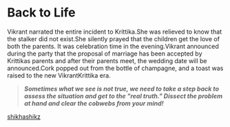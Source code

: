 # Back to Life

Vikrant narrated the entire incident to Krittika.She was relieved to know that the stalker did not exist.She silently prayed that the children get the love of both the parents.
It was celebration time in the evening.Vikrant announced during the party that the proposal of marriage has been accepted by Krittikas parents and after their parents meet, the wedding date will be announced.Cork popped out from the bottle of champagne, and a toast was raised to the new VikrantKrittika era.



> ***Sometimes what we see is not true, we need to take a step back to assess the situation and get to the "real truth." Dissect the problem at hand and clear the cobwebs from your mind!***


[shikhashikz](www.shikhashikz,com)


